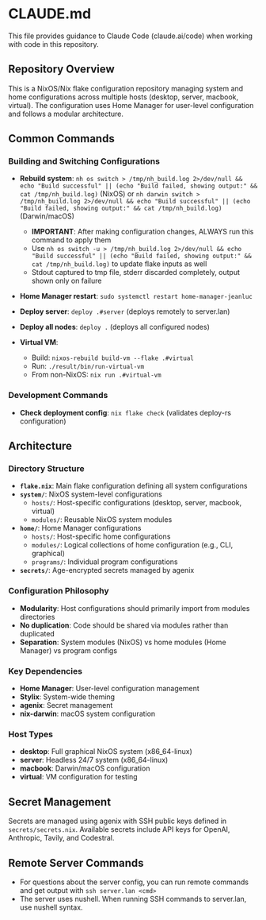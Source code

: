 # CLAUDE.md

This file provides guidance to Claude Code (claude.ai/code) when working with code in this repository.

## Repository Overview

This is a NixOS/Nix flake configuration repository managing system and home configurations across multiple hosts (desktop, server, macbook, virtual). The configuration uses Home Manager for user-level configuration and follows a modular architecture.

## Common Commands

### Building and Switching Configurations

- **Rebuild system**: `nh os switch > /tmp/nh_build.log 2>/dev/null && echo "Build successful" || (echo "Build failed, showing output:" && cat /tmp/nh_build.log)` (NixOS) or `nh darwin switch > /tmp/nh_build.log 2>/dev/null && echo "Build successful" || (echo "Build failed, showing output:" && cat /tmp/nh_build.log)` (Darwin/macOS)
  - **IMPORTANT**: After making configuration changes, ALWAYS run this command to apply them
  - Use `nh os switch -u > /tmp/nh_build.log 2>/dev/null && echo "Build successful" || (echo "Build failed, showing output:" && cat /tmp/nh_build.log)` to update flake inputs as well
  - Stdout captured to tmp file, stderr discarded completely, output shown only on failure

- **Home Manager restart**: `sudo systemctl restart home-manager-jeanluc`

- **Deploy server**: `deploy .#server` (deploys remotely to server.lan)

- **Deploy all nodes**: `deploy .` (deploys all configured nodes)

- **Virtual VM**:

  - Build: `nixos-rebuild build-vm --flake .#virtual`
  - Run: `./result/bin/run-virtual-vm`
  - From non-NixOS: `nix run .#virtual-vm`

### Development Commands

- **Check deployment config**: `nix flake check` (validates deploy-rs configuration)

## Architecture

### Directory Structure

- **`flake.nix`**: Main flake configuration defining all system configurations
- **`system/`**: NixOS system-level configurations
  - `hosts/`: Host-specific configurations (desktop, server, macbook, virtual)
  - `modules/`: Reusable NixOS system modules
- **`home/`**: Home Manager configurations
  - `hosts/`: Host-specific home configurations
  - `modules/`: Logical collections of home configuration (e.g., CLI, graphical)
  - `programs/`: Individual program configurations
- **`secrets/`**: Age-encrypted secrets managed by agenix

### Configuration Philosophy

- **Modularity**: Host configurations should primarily import from modules directories
- **No duplication**: Code should be shared via modules rather than duplicated
- **Separation**: System modules (NixOS) vs home modules (Home Manager) vs program configs

### Key Dependencies

- **Home Manager**: User-level configuration management
- **Stylix**: System-wide theming
- **agenix**: Secret management
- **nix-darwin**: macOS system configuration

### Host Types

- **desktop**: Full graphical NixOS system (x86_64-linux)
- **server**: Headless 24/7 system (x86_64-linux)
- **macbook**: Darwin/macOS configuration
- **virtual**: VM configuration for testing

## Secret Management

Secrets are managed using agenix with SSH public keys defined in `secrets/secrets.nix`. Available secrets include API keys for OpenAI, Anthropic, Tavily, and Codestral.

## Remote Server Commands

- For questions about the server config, you can run remote commands and get output with `ssh server.lan <cmd>`
- The server uses nushell. When running SSH commands to server.lan, use nushell syntax.